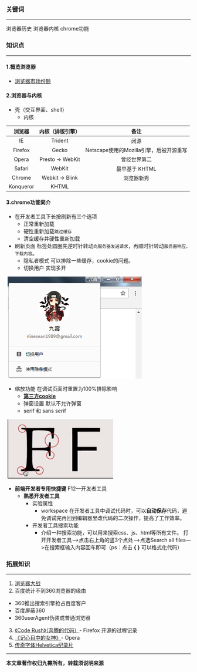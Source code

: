 ### 关键词

---
浏览器历史 浏览器内核 chrome功能 


### 知识点

---
#### 1.概览浏览器
* [浏览器市场份额](http://tongji.baidu.com/data/browser)

#### 2.浏览器与内核
* 壳（交互界面、shell）
  * 内核

|    浏览器    |     内核（排版引擎）     |             备注              |
| :-------: | :--------------: | :-------------------------: |
|    IE     |     Trident      |             闭源              |
|  Firefox  |      Gecko       | Netscape使用的Mozilla引擎，后被开源重写 |
|   Opera   | Presto -> WebKit |           曾经世界第二            |
|  Safari   |      WebKit      |         最早基于 KHTML          |
|  Chrome   | Webkit -> Blink  |            浏览器新秀            |
| Konqueror |      KHTML       |                             |

#### 3.chrome功能简介
* 在开发者工具下长按刷新有三个选项
    * 正常重新加载
    * 硬性重新加载`跳过缓存`
    * 清空缓存并硬性重新加载
* 刷新页面
    标签处圆圈先逆时针转动`向服务器发送请求`，再顺时针转动`服务器响应，下载内容`。
    * 隐私者模式
      可以排除一些缓存，cookie的问题。
    * 切换用户
      实现多开

​    <img src='../img/getImage-3.png' alt='' />

* 缩放功能
  在调试页面时重置为100%排除影响
  * **[第三方cookie](https://github.com/FrankFang/githublog/blob/master/%E6%8A%80%E6%9C%AF/%E7%AC%AC%E4%B8%89%E6%96%B9%20Cookie%20%E4%B8%8E%20%E3%80%8C%E8%AF%B7%E5%8B%BF%E8%B7%9F%E8%B8%AA%E3%80%8D%E2%80%94%E2%80%94%E5%B9%BF%E5%91%8A%E5%95%86%E3%80%81%E6%B5%8F%E8%A7%88%E5%99%A8%E4%B8%8E%E7%94%A8%E6%88%B7%E4%B9%8B%E9%97%B4%E7%9A%84%E5%8D%9A%E5%BC%88.md)**
  * 弹窗设置
    默认不允许弹窗
  * serif 和 sans serif

​    <img src='../img/getImage-4.png' alt='' />

* **前端开发者专用快捷键**
  F12—开发者工具  
  * **熟悉开发者工具**
    * 实验属性
      * workspace
        在开发者工具中调试代码时，可以**自动保存**代码，避免调试完再回到编辑器里改代码的二次操作，提高了工作效率。
    * 开发者工具搜索功能
      * 介绍一种搜索功能，可以用来搜索css、js、html等所有文件。
        打开开发者工具—>点击右上角的竖3个点处—>点选Search all files—>在搜索框输入内容回车即可（ps：点击 **{ }** 可以格式化代码）

### 拓展知识

---
1. [浏览器大战](https://zh.wikipedia.org/wiki/%E6%B5%8F%E8%A7%88%E5%99%A8%E5%A4%A7%E6%88%98)
2. 百度统计不到360浏览器的缘由
* 360推出搜索引擎抢占百度客户
* 百度屏蔽360
* 360userAgent伪装成普通浏览器
3. [《Code Rush》（奔腾的代码）](http://www.tudou.com/programs/view/eTSD_kr89wg)- Firefox 开源的过程记录
4. [《记心目中的女神》](http://www.jianshu.com/p/0cf2f2dd66bd)- Opera
5. [传奇字体Helvetica纪录片](http://v.youku.com/v_show/id_XMzg4NDUzMDUy.html?from=s1.8-1-1.2&spm=0.0.0.0.Bogyvr)


---
**本文章著作权归九霄所有，转载须说明来源**
